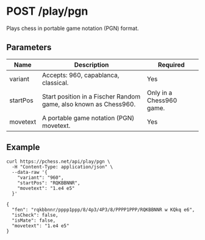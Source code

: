 # POST /play/pgn

Plays chess in portable game notation (PGN) format.

## Parameters

| Name | Description | Required |
| ---- | ----------- | -------- |
| variant | Accepts: 960, capablanca, classical. | Yes |
| startPos | Start position in a Fischer Random game, also known as Chess960. | Only in a Chess960 game. |
| movetext | A portable game notation (PGN) movetext. | Yes |

## Example

```text
curl https://pchess.net/api/play/pgn \
  -H "Content-Type: application/json" \
  --data-raw '{
    "variant": "960",
    "startPos": "RQKBBNNR",
    "movetext": "1.e4 e5"
  }'
```

```text
{
  "fen": "rqkbbnnr/pppp1ppp/8/4p3/4P3/8/PPPP1PPP/RQKBBNNR w KQkq e6",
  "isCheck": false,
  "isMate": false,
  "movetext": "1.e4 e5"
}
```
